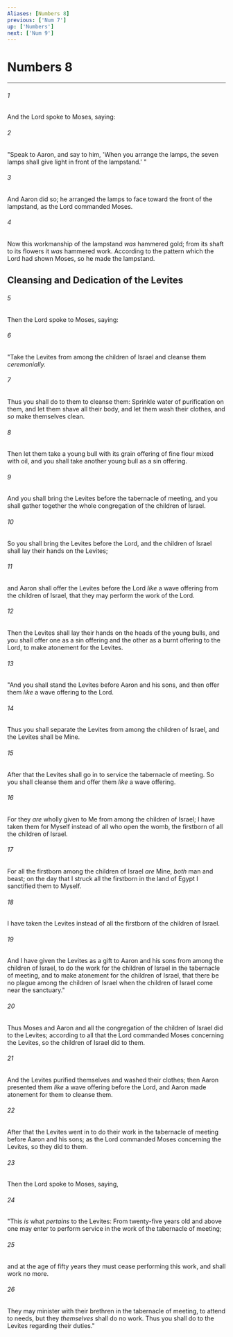 ```yaml
---
Aliases: [Numbers 8]
previous: ['Num 7']
up: ['Numbers']
next: ['Num 9']
---
```

# Numbers 8

***


###### 1 
And the Lord spoke to Moses, saying: 

###### 2 
"Speak to Aaron, and say to him, 'When you arrange the lamps, the seven lamps shall give light in front of the lampstand.' " 

###### 3 
And Aaron did so; he arranged the lamps to face toward the front of the lampstand, as the Lord commanded Moses. 

###### 4 
Now this workmanship of the lampstand _was_ hammered gold; from its shaft to its flowers it _was_ hammered work. According to the pattern which the Lord had shown Moses, so he made the lampstand.

## Cleansing and Dedication of the Levites 

###### 5 
Then the Lord spoke to Moses, saying: 

###### 6 
"Take the Levites from among the children of Israel and cleanse them _ceremonially._ 

###### 7 
Thus you shall do to them to cleanse them: Sprinkle water of purification on them, and let them shave all their body, and let them wash their clothes, and _so_ make themselves clean. 

###### 8 
Then let them take a young bull with its grain offering of fine flour mixed with oil, and you shall take another young bull as a sin offering. 

###### 9 
And you shall bring the Levites before the tabernacle of meeting, and you shall gather together the whole congregation of the children of Israel. 

###### 10 
So you shall bring the Levites before the Lord, and the children of Israel shall lay their hands on the Levites; 

###### 11 
and Aaron shall offer the Levites before the Lord _like_ a wave offering from the children of Israel, that they may perform the work of the Lord. 

###### 12 
Then the Levites shall lay their hands on the heads of the young bulls, and you shall offer one as a sin offering and the other as a burnt offering to the Lord, to make atonement for the Levites. 

###### 13 
"And you shall stand the Levites before Aaron and his sons, and then offer them _like_ a wave offering to the Lord. 

###### 14 
Thus you shall separate the Levites from among the children of Israel, and the Levites shall be Mine. 

###### 15 
After that the Levites shall go in to service the tabernacle of meeting. So you shall cleanse them and offer them _like_ a wave offering. 

###### 16 
For they _are_ wholly given to Me from among the children of Israel; I have taken them for Myself instead of all who open the womb, the firstborn of all the children of Israel. 

###### 17 
For all the firstborn among the children of Israel _are_ Mine, _both_ man and beast; on the day that I struck all the firstborn in the land of Egypt I sanctified them to Myself. 

###### 18 
I have taken the Levites instead of all the firstborn of the children of Israel. 

###### 19 
And I have given the Levites as a gift to Aaron and his sons from among the children of Israel, to do the work for the children of Israel in the tabernacle of meeting, and to make atonement for the children of Israel, that there be no plague among the children of Israel when the children of Israel come near the sanctuary." 

###### 20 
Thus Moses and Aaron and all the congregation of the children of Israel did to the Levites; according to all that the Lord commanded Moses concerning the Levites, so the children of Israel did to them. 

###### 21 
And the Levites purified themselves and washed their clothes; then Aaron presented them _like_ a wave offering before the Lord, and Aaron made atonement for them to cleanse them. 

###### 22 
After that the Levites went in to do their work in the tabernacle of meeting before Aaron and his sons; as the Lord commanded Moses concerning the Levites, so they did to them. 

###### 23 
Then the Lord spoke to Moses, saying, 

###### 24 
"This _is_ what _pertains_ to the Levites: From twenty-five years old and above one may enter to perform service in the work of the tabernacle of meeting; 

###### 25 
and at the age of fifty years they must cease performing this work, and shall work no more. 

###### 26 
They may minister with their brethren in the tabernacle of meeting, to attend to needs, but they _themselves_ shall do no work. Thus you shall do to the Levites regarding their duties."
